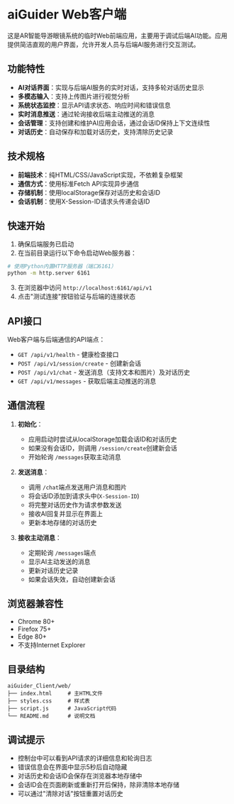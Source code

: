 # aiGuider Web客户端

这是AR智能导游眼镜系统的临时Web前端应用，主要用于调试后端AI功能。应用提供简洁直观的用户界面，允许开发人员与后端AI服务进行交互测试。

## 功能特性

- **AI对话界面**：实现与后端AI服务的实时对话，支持多轮对话历史显示
- **多模态输入**：支持上传图片进行视觉分析
- **系统状态监控**：显示API请求状态、响应时间和错误信息
- **实时消息推送**：通过轮询接收后端主动推送的消息
- **会话管理**：支持创建和维护AI应用会话，通过会话ID保持上下文连续性
- **对话历史**：自动保存和加载对话历史，支持清除历史记录

## 技术规格

- **前端技术**：纯HTML/CSS/JavaScript实现，不依赖复杂框架
- **通信方式**：使用标准Fetch API实现异步通信
- **存储机制**：使用localStorage保存对话历史和会话ID
- **会话机制**：使用X-Session-ID请求头传递会话ID

## 快速开始

1. 确保后端服务已启动
2. 在当前目录运行以下命令启动Web服务器：

```bash
# 使用Python内置HTTP服务器（端口6161）
python -m http.server 6161
```

3. 在浏览器中访问 `http://localhost:6161/api/v1`
4. 点击"测试连接"按钮验证与后端的连接状态

## API接口

Web客户端与后端通信的API端点：

- `GET /api/v1/health` - 健康检查接口
- `POST /api/v1/session/create` - 创建新会话
- `POST /api/v1/chat` - 发送消息（支持文本和图片）及对话历史
- `GET /api/v1/messages` - 获取后端主动推送的消息

## 通信流程

1. **初始化**：

   - 应用启动时尝试从localStorage加载会话ID和对话历史
   - 如果没有会话ID，则调用 `/session/create`创建新会话
   - 开始轮询 `/messages`获取主动消息
2. **发送消息**：

   - 调用 `/chat`端点发送用户消息和图片
   - 将会话ID添加到请求头中(`X-Session-ID`)
   - 将完整对话历史作为请求参数发送
   - 接收AI回复并显示在界面上
   - 更新本地存储的对话历史
3. **接收主动消息**：

   - 定期轮询 `/messages`端点
   - 显示AI主动发送的消息
   - 更新对话历史记录
   - 如果会话失效，自动创建新会话

## 浏览器兼容性

- Chrome 80+
- Firefox 75+
- Edge 80+
- 不支持Internet Explorer

## 目录结构

```
aiGuider_Client/web/
├── index.html     # 主HTML文件
├── styles.css     # 样式表
├── script.js      # JavaScript代码
└── README.md      # 说明文档
```

## 调试提示

- 控制台中可以看到API请求的详细信息和轮询日志
- 错误信息会在界面中显示5秒后自动隐藏
- 对话历史和会话ID会保存在浏览器本地存储中
- 会话ID会在页面刷新或重新打开后保持，除非清除本地存储
- 可以通过"清除对话"按钮重置对话历史
